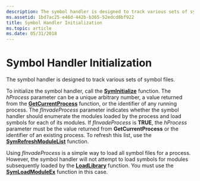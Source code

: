 ```yaml
---
description: The symbol handler is designed to track various sets of symbol files.
ms.assetid: 1bd7ac25-e46d-442b-b365-52edcd8bf922
title: Symbol Handler Initialization
ms.topic: article
ms.date: 05/31/2018
---
```


# Symbol Handler Initialization

The symbol handler is designed to track various sets of symbol files.

To initialize the symbol handler, call the [**SymInitialize**](/windows/desktop/api/Dbghelp/nf-dbghelp-syminitialize) function. The *hProcess* parameter can be a unique arbitrary number, a value returned from the [**GetCurrentProcess**](/windows/win32/api/processthreadsapi/nf-processthreadsapi-getcurrentprocess) function, or the identifier of any running process. The *fInvadeProcess* parameter indicates whether the symbol handler should enumerate the modules loaded by the process and load symbols for each of its modules. If *fInvadeProcess* is **TRUE**, the *hProcess* parameter must be the value returned from **GetCurrentProcess** or the identifier of an existing process. To refresh this list, use the [**SymRefreshModuleList**](/windows/desktop/api/Dbghelp/nf-dbghelp-symrefreshmodulelist) function.

Using *fInvadeProcess* is a simple way to load all symbol files for a process. However, the symbol handler will not attempt to load symbols for modules subsequently loaded by the [**LoadLibrary**](/windows/win32/api/libloaderapi/nf-libloaderapi-loadlibrarya) function. You must use the [**SymLoadModuleEx**](/windows/desktop/api/Dbghelp/nf-dbghelp-symloadmoduleex) function in this case.

 

 
